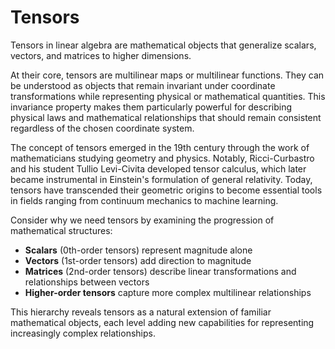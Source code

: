 # Tensors

Tensors in linear algebra are mathematical objects that generalize scalars, vectors, and matrices to higher dimensions.&#x20;

At their core, tensors are multilinear maps or multilinear functions. They can be understood as objects that remain invariant under coordinate transformations while representing physical or mathematical quantities. This invariance property makes them particularly powerful for describing physical laws and mathematical relationships that should remain consistent regardless of the chosen coordinate system.

The concept of tensors emerged in the 19th century through the work of mathematicians studying geometry and physics. Notably, Ricci-Curbastro and his student Tullio Levi-Civita developed tensor calculus, which later became instrumental in Einstein's formulation of general relativity. Today, tensors have transcended their geometric origins to become essential tools in fields ranging from continuum mechanics to machine learning.

Consider why we need tensors by examining the progression of mathematical structures:

* **Scalars** (0th-order tensors) represent magnitude alone
* **Vectors** (1st-order tensors) add direction to magnitude
* **Matrices** (2nd-order tensors) describe linear transformations and relationships between vectors
* **Higher-order tensors** capture more complex multilinear relationships

This hierarchy reveals tensors as a natural extension of familiar mathematical objects, each level adding new capabilities for representing increasingly complex relationships.
